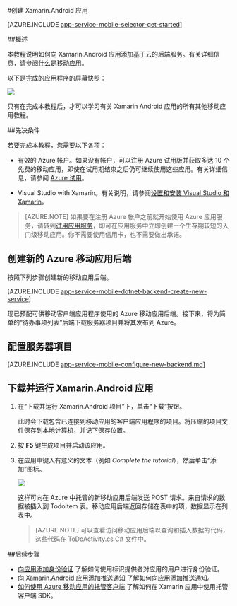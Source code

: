 <properties
	pageTitle="适用于 Xamarin.Android 应用的 Azure 移动应用入门"
	description="按照本教程进行操作，开始使用 Azure 移动应用进行 Xamarin Android 开发"
	services="app-service\mobile"
	documentationCenter="xamarin"
	authors="ggailey777"
	manager="erikre"
	editor="" />

<tags
	ms.service="app-service-mobile"
	ms.date="08/11/2016"
	wacn.date="09/26/2016"/>

#创建 Xamarin.Android 应用

[AZURE.INCLUDE [app-service-mobile-selector-get-started](../../includes/app-service-mobile-selector-get-started.md)]

##概述

本教程说明如何向 Xamarin.Android 应用添加基于云的后端服务。有关详细信息，请参阅[什么是移动应用](/documentation/articles/app-service-mobile-value-prop/)。

以下是完成的应用程序的屏幕快照：

![][0]

只有在完成本教程后，才可以学习有关 Xamarin Android 应用的所有其他移动应用教程。

##先决条件

若要完成本教程，您需要以下各项：

* 有效的 Azure 帐户。如果没有帐户，可以注册 Azure 试用版并获取多达 10 个免费的移动应用，即使在试用期结束之后仍可继续使用这些应用。有关详细信息，请参阅 [Azure 试用](/pricing/1rmb-trial/)。

* Visual Studio with Xamarin。有关说明，请参阅[设置和安装 Visual Studio 和 Xamarin](https://msdn.microsoft.com/zh-cn/library/mt613162.aspx)。

>[AZURE.NOTE] 如果要在注册 Azure 帐户之前就开始使用 Azure 应用服务，请转到[试用应用服务](https://tryappservice.azure.com/?appServiceName=mobile)，即可在应用服务中立即创建一个生存期较短的入门级移动应用。你不需要使用信用卡，也不需要做出承诺。

## 创建新的 Azure 移动应用后端

按照下列步骤创建新的移动应用后端。

[AZURE.INCLUDE [app-service-mobile-dotnet-backend-create-new-service](../../includes/app-service-mobile-dotnet-backend-create-new-service.md)]

现已预配可供移动客户端应用程序使用的 Azure 移动应用后端。接下来，将为简单的“待办事项列表”后端下载服务器项目并将其发布到 Azure。

## 配置服务器项目

[AZURE.INCLUDE [app-service-mobile-configure-new-backend.md](../../includes/app-service-mobile-configure-new-backend.md)]

## 下载并运行 Xamarin.Android 应用

1. 在“下载并运行 Xamarin.Android 项目”下，单击“下载”按钮。

  	此时会下载包含已连接到移动应用的客户端应用程序的项目。将压缩的项目文件保存到本地计算机，并记下保存位置。

2. 按 **F5** 键生成项目并启动该应用。

3. 在应用中键入有意义的文本（例如 _Complete the tutorial_），然后单击“添加”图标。

	![][10]

	这样可向在 Azure 中托管的新移动应用后端发送 POST 请求。来自请求的数据被插入到 TodoItem 表。移动应用后端返回存储在表中的项，数据显示在列表中。

	> [AZURE.NOTE] 可以查看访问移动应用后端以查询和插入数据的代码，这些代码在 ToDoActivity.cs C# 文件中。

##后续步骤

* [向应用添加身份验证](/documentation/articles/app-service-mobile-xamarin-android-get-started-users/) 了解如何使用标识提供者对应用的用户进行身份验证。
* [向 Xamarin.Android 应用添加推送通知](/documentation/articles/app-service-mobile-xamarin-android-get-started-push/) 了解如何向应用添加推送通知。
* [如何使用 Azure 移动应用的托管客户端](/documentation/articles/app-service-mobile-dotnet-how-to-use-client-library/) 了解如何在 Xamarin 应用中使用托管客户端 SDK。


<!-- Images. -->
[0]: ./media/app-service-mobile-xamarin-android-get-started/mobile-quickstart-completed-android.png
[6]: ./media/app-service-mobile-xamarin-android-get-started/mobile-portal-quickstart-xamarin.png
[8]: ./media/app-service-mobile-xamarin-android-get-started/mobile-xamarin-project-android-vs.png
[9]: ./media/app-service-mobile-xamarin-android-get-started/mobile-xamarin-project-android-xs.png
[10]: ./media/app-service-mobile-xamarin-android-get-started/mobile-quickstart-startup-android.png

<!-- URLs. -->
[Azure Portal]: https://portal.azure.cn/
[Visual Studio]: https://go.microsoft.com/fwLink/p/?LinkID=534203

<!---HONumber=Mooncake_0919_2016-->